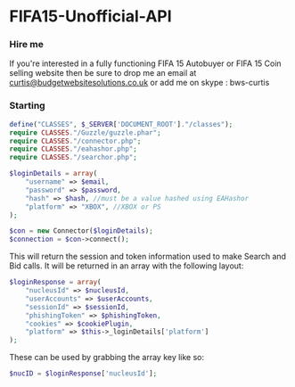 FIFA15-Unofficial-API
=================

### Hire me
If you're interested in a fully functioning FIFA 15 Autobuyer or FIFA 15 Coin selling website then be sure to drop me an email at curtis@budgetwebsitesolutions.co.uk or add me on skype : bws-curtis

### Starting
```php
define("CLASSES", $_SERVER['DOCUMENT_ROOT']."/classes");
require CLASSES."/Guzzle/guzzle.phar";
require CLASSES."/connector.php";
require CLASSES."/eahashor.php";
require CLASSES."/searchor.php";

$loginDetails = array(
    "username" => $email,
    "password" => $password,
    "hash" => $hash, //must be a value hashed using EAHashor
    "platform" => "XBOX", //XBOX or PS
);

$con = new Connector($loginDetails);
$connection = $con->connect();
```

This will return the session and token information used to make Search and Bid calls. It will be returned in an array with the following layout:

```php
$loginResponse = array(
    "nucleusId" => $nucleusId,
    "userAccounts" => $userAccounts,
    "sessionId" => $sessionId,
    "phishingToken" => $phishingToken,
    "cookies" => $cookiePlugin,
    "platform" => $this->_loginDetails['platform']
);
```

These can be used by grabbing the array key like so: 
```php
$nucID = $loginResponse['nucleusId']; 
```

